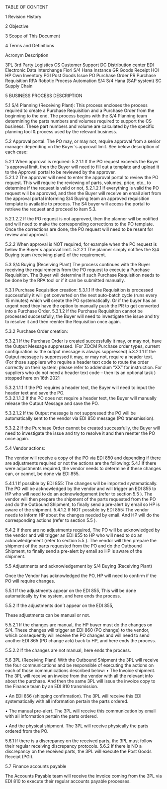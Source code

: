 ### 

TABLE OF CONTENT

1	Revision History	

2	Objective	

3	Scope of This Document	

4	Terms and Definitions	

Acronym	Description

3PL 	3rd Party Logistics 
CS	Customer Support
DC	Distribution center
EDI	Electronic Data Interchange
Fiori	S/4 Hana Instance
GR 	Goods Receipt 
HOI	HP Own Inventory
PGI	Post Goods Issue
PO 	Purchase Order 
PR 	Purchase Requisition 
RPA	Robotic Process Automation
S/4 	S/4 Hana (SAP system) 
SC 	Supply Chain 



5	BUSINESS PROCESS DESCRIPTION

5.1	S/4 Planning (Receiving Plant):
This process encloses the process required to create a Purchase Requisition and a Purchase Order from the beginning to the end.
The process begins with the S/4 Planning team determining the parts numbers and volumes required to support the CS business.  These part numbers and volume are calculated by the specific planning tool & process used by the relevant business.


5.2	Approval portal:
The PO may, or may not, require approval from a senior manager depending on the Buyer´s approval limit.  See below description of each case:

5.2.1	When approval is required:
5.2.1.1	If the PO request exceeds the Buyer´s approval limit, then the Buyer will need to fill out a template and upload it to the Approval portal to be reviewed by the approver.  
5.2.1.2	The approver will need to enter the approval portal to review the PO request. This will require the reviewing of parts,  volumes, price, etc., to determine if the request is valid or not, 
5.2.1.2.1	If everything is valid the PO request will be approved, and then the Buyer will receive an email alert from the approval portal informing S/4 Buying team an approved requisition template is available to process. The S4 buyer will access the portal to retrieve the request and proceed to item 5.3.
 
5.2.1.2.2	If the PO request is not approved, then the planner will be notified and will need to make the corresponding corrections to the PO template. Once the corrections are done, the PO request will need to be resent for review and approval.

5.2.2	When approval is NOT required, for example when the PO request is below the Buyer´s approval limit.
5.2.2.1	The planner simply notifies the S/4 Buying team (receiving plant) of the requirement.






5.3	S/4 Buying (Receiving Plant)
The process continues with the Buyer receiving the requirements from the PO request to execute a Purchase Requisition.  The Buyer will determine if such Purchase Requisition needs to be done by the RPA tool or if it can be submitted manually. 

5.3.1	Purchase Requisition creation:
5.3.1.1	If the Requisition is processed successfully it will get converted on the next auto-batch cycle (runs every 15 minutes) which will create the PO systematically. Or if the buyer has an urgent need they have the option to manually push the PR to get converted into a Purchase Order.
5.3.1.2	If the Purchase Requisition cannot be processed successfully, the Buyer will need to investigate the issue and try to resolve it and then reenter the Requisition once again.

5.3.2	Purchase Order creation:

5.3.2.1	If the Purchase Order is created successfully it may, or may not, have the Output Message suppressed. (For ZOCM Purchase order types, current configuration is:  the output message is always suppressed) 
5.3.2.1.1	If the Output message is suppressed it may, or may not, require a header text. (For those suppliers who require a header text code to route the order correctly on their system; please refer to addendum “XX” for instruction. For suppliers who do not need a header text code – then its an optional task )  stopped here on 16th  2021


5.3.2.1.1.1	If the PO requires a header text, the Buyer will need to input the header text and save the PO.  
5.3.2.1.1.2	If the PO does not require a header text, the Buyer will manually release the Output Message and save the PO.

5.3.2.1.2	If the Output message is not suppressed the PO will be automatically sent to the vendor via EDI 850 message (PO transmission).


5.3.2.2	If the Purchase Order cannot be created successfully, the Buyer will need to investigate the issue and try to resolve it and then reenter the PO once again. 





5.4	Vendor actions:

The vendor will receive a copy of the PO via EDI 850 and depending if there are adjustments required or not the actions are the following:
5.4.1	If there were adjustments required, the vendor needs to determine if these changes can, or cannot, be done via EDI 855.

5.4.1.1	If possible by EDI 855: The changes will be imported systematically.  
The PO will be acknowledged by the vendor and will trigger an EDI 855 to HP who will need to do an acknowledgement (refer to section 5.5 ).  The vendor will then prepare the shipment of the parts requested from the PO and do the Outbound Shipment, to finally send a pre-alert by email so HP is aware of the shipment.
5.4.1.2	If NOT possible by EDI 855: The vendor needs to inform HP about the changes needed by email. And HP will do the corresponding actions (refer to section 5.5 ).  

5.4.2	If there are no adjustments required,
The PO will be acknowledged by the vendor and will trigger an EDI 855 to HP who will need to do an acknowledgement (refer to section 5.5 ).  The vendor will then prepare the shipment of the parts requested from the PO and do the Outbound Shipment, to finally send a pre-alert by email so HP is aware of the shipment.



5.5	Adjustments and acknowledgement by S/4 Buying (Receiving Plant)

Once the Vendor has acknowledged the PO, HP will need to confirm if the PO will require changes. 

5.5.1	If the adjustments appear on the EDI 855,
This will be done automatically by the system, and here ends the process.

5.5.2	If the adjustments don´t appear on the EDI 855,

These adjustments can be manual or not.

5.5.2.1	If the changes are manual, the HP buyer must do the changes on S/4.  These changes will trigger an EDI 860 (PO change) to the vendor, which consequently will receive the PO changes and will need to send another EDI 865 (PO change ack) back to HP, and here ends the process.

5.5.2.2	If the changes are not manual, here ends the process.




5.6	3PL (Receiving Plant)
With the Outbound Shipment the 3PL will receive the four communications and be responsible of executing the actions on each of those communications described below:
•	The Invoice shipment.  The 3PL will receive an invoice from the vendor with all the relevant info about the purchase. And then the same 3PL will issue the invoice copy to the Finance team by an EDI 810 transmission.

•	An EDI 856 (shipping confirmation). The 3PL will receive this EDI systematically with all information pertain the parts ordered.

•	The manual pre-alert. The 3PL will receive this communication by email with all information pertain the parts ordered.

•	And the physical shipment.  The 3PL will receive physically the parts ordered from the PO.

5.6.1	If there is a discrepancy on the received parts, the 3PL must follow their regular receiving discrepancy protocols. 
5.6.2	If there is NO a discrepancy on the received parts, the 3PL will execute the Post Goods Receipt (PGI).


5.7	Finance accounts payable

The Accounts Payable team will receive the invoice coming from the 3PL via EDI 810 to execute their regular accounts payable processes.




















<!--
**Manucth/Manucth** is a ✨ _special_ ✨ repository because its `README.md` (this file) appears on your GitHub profile.


5.1	S/4 Planning (Receiving Plant):
This process encloses the process required to create a Purchase Requisition and a Purchase Order from the beginning to the end.
The process begins with the S/4 Planning team determining the parts numbers and volumes required to support the CS business.  These part numbers and volume are calculated by the specific planning tool & process used by the relevant business.


5.2	Approval portal:
The PO may, or may not, require approval from a senior manager depending on the Buyer´s approval limit.  See below description of each case:

5.2.1	When approval is required:
5.2.1.1	If the PO request exceeds the Buyer´s approval limit, then the Buyer will need to fill out a template and upload it to the Approval portal to be reviewed by the approver.  
5.2.1.2	The approver will need to enter the approval portal to review the PO request. This will require the reviewing of parts,  volumes, price, etc., to determine if the request is valid or not, 
5.2.1.2.1	If everything is valid the PO request will be approved, and then the Buyer will receive an email alert from the approval portal informing S/4 Buying team an approved requisition template is available to process. The S4 buyer will access the portal to retrieve the request and proceed to item 5.3.
 
5.2.1.2.2	If the PO request is not approved, then the planner will be notified and will need to make the corresponding corrections to the PO template. Once the corrections are done, the PO request will need to be resent for review and approval.

5.2.2	When approval is NOT required, for example when the PO request is below the Buyer´s approval limit.
5.2.2.1	The planner simply notifies the S/4 Buying team (receiving plant) of the requirement.






5.3	S/4 Buying (Receiving Plant)
The process continues with the Buyer receiving the requirements from the PO request to execute a Purchase Requisition.  The Buyer will determine if such Purchase Requisition needs to be done by the RPA tool or if it can be submitted manually. 

5.3.1	Purchase Requisition creation:
5.3.1.1	If the Requisition is processed successfully it will get converted on the next auto-batch cycle (runs every 15 minutes) which will create the PO systematically. Or if the buyer has an urgent need they have the option to manually push the PR to get converted into a Purchase Order.
5.3.1.2	If the Purchase Requisition cannot be processed successfully, the Buyer will need to investigate the issue and try to resolve it and then reenter the Requisition once again.

5.3.2	Purchase Order creation:

5.3.2.1	If the Purchase Order is created successfully it may, or may not, have the Output Message suppressed. (For ZOCM Purchase order types, current configuration is:  the output message is always suppressed) 
5.3.2.1.1	If the Output message is suppressed it may, or may not, require a header text. (For those suppliers who require a header text code to route the order correctly on their system; please refer to addendum “XX” for instruction. For suppliers who do not need a header text code – then its an optional task )  stopped here on 16th  2021


5.3.2.1.1.1	If the PO requires a header text, the Buyer will need to input the header text and save the PO.  
5.3.2.1.1.2	If the PO does not require a header text, the Buyer will manually release the Output Message and save the PO.

5.3.2.1.2	If the Output message is not suppressed the PO will be automatically sent to the vendor via EDI 850 message (PO transmission).


5.3.2.2	If the Purchase Order cannot be created successfully, the Buyer will need to investigate the issue and try to resolve it and then reenter the PO once again. 





5.4	Vendor actions:

The vendor will receive a copy of the PO via EDI 850 and depending if there are adjustments required or not the actions are the following:
5.4.1	If there were adjustments required, the vendor needs to determine if these changes can, or cannot, be done via EDI 855.

5.4.1.1	If possible by EDI 855: The changes will be imported systematically.  
The PO will be acknowledged by the vendor and will trigger an EDI 855 to HP who will need to do an acknowledgement (refer to section 5.5 ).  The vendor will then prepare the shipment of the parts requested from the PO and do the Outbound Shipment, to finally send a pre-alert by email so HP is aware of the shipment.
5.4.1.2	If NOT possible by EDI 855: The vendor needs to inform HP about the changes needed by email. And HP will do the corresponding actions (refer to section 5.5 ).  

5.4.2	If there are no adjustments required,
The PO will be acknowledged by the vendor and will trigger an EDI 855 to HP who will need to do an acknowledgement (refer to section 5.5 ).  The vendor will then prepare the shipment of the parts requested from the PO and do the Outbound Shipment, to finally send a pre-alert by email so HP is aware of the shipment.




















5.5	Adjustments and acknowledgement by S/4 Buying (Receiving Plant)

Once the Vendor has acknowledged the PO, HP will need to confirm if the PO will require changes. 

5.5.1	If the adjustments appear on the EDI 855,
This will be done automatically by the system, and here ends the process.

5.5.2	If the adjustments don´t appear on the EDI 855,

These adjustments can be manual or not.

5.5.2.1	If the changes are manual, the HP buyer must do the changes on S/4.  These changes will trigger an EDI 860 (PO change) to the vendor, which consequently will receive the PO changes and will need to send another EDI 865 (PO change ack) back to HP, and here ends the process.

5.5.2.2	If the changes are not manual, here ends the process.






















5.6	3PL (Receiving Plant)
With the Outbound Shipment the 3PL will receive the four communications and be responsible of executing the actions on each of those communications described below:
•	The Invoice shipment.  The 3PL will receive an invoice from the vendor with all the relevant info about the purchase. And then the same 3PL will issue the invoice copy to the Finance team by an EDI 810 transmission.

•	An EDI 856 (shipping confirmation). The 3PL will receive this EDI systematically with all information pertain the parts ordered.

•	The manual pre-alert. The 3PL will receive this communication by email with all information pertain the parts ordered.

•	And the physical shipment.  The 3PL will receive physically the parts ordered from the PO.

5.6.1	If there is a discrepancy on the received parts, the 3PL must follow their regular receiving discrepancy protocols. 
5.6.2	If there is NO a discrepancy on the received parts, the 3PL will execute the Post Goods Receipt (PGI).


5.7	Finance accounts payable

The Accounts Payable team will receive the invoice coming from the 3PL via EDI 810 to execute their regular accounts payable processes.


